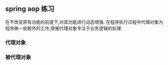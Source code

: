 ## spring aop 练习
在不改变原有功能的前提下,对其功能进行动态增强.
在程序执行过程中代理对象为程序做一些额外的工作,使被代理对象专注于业务逻辑的处理.
### 代理对象


### 被代理对象 

